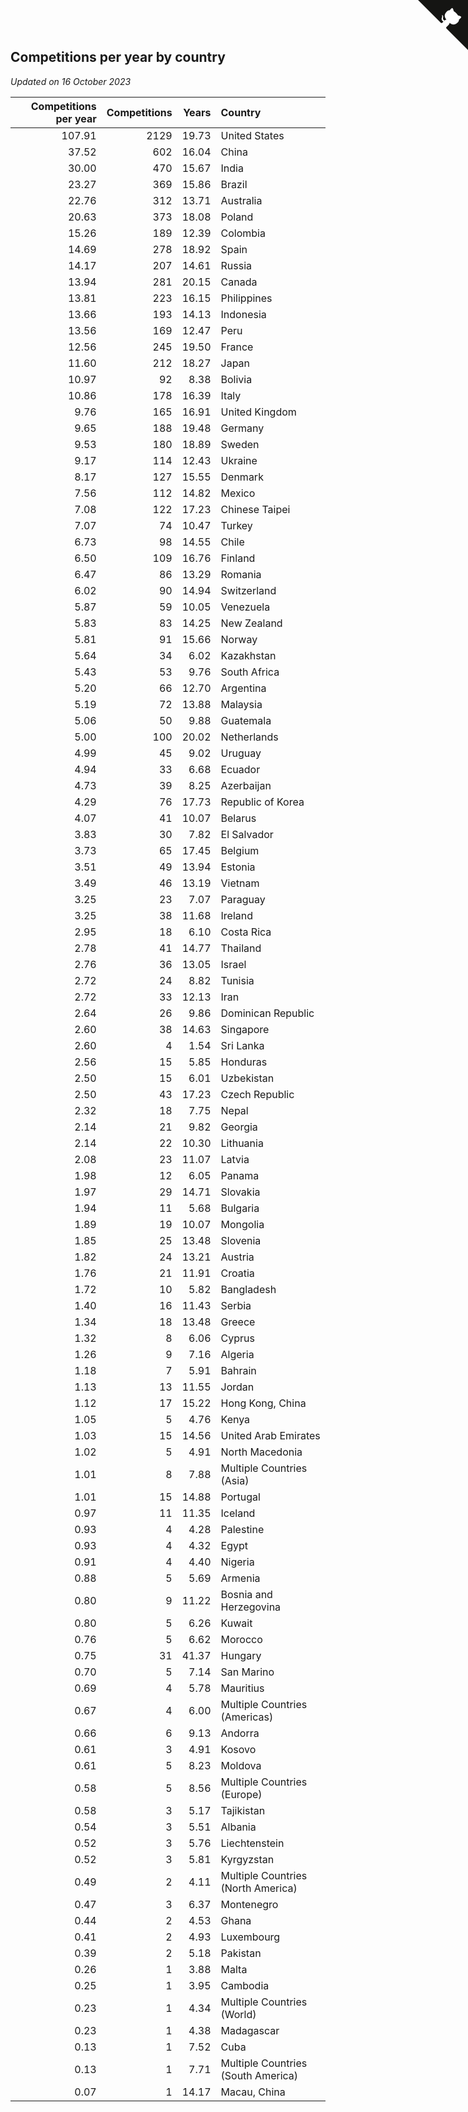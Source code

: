 ## Competitions per year by country

*Updated on 16 October 2023*

| Competitions per year | Competitions | Years | Country |
| ---: | ---: | ---: | :--- |
| 107.91 | 2129 | 19.73 | United States |
| 37.52 | 602 | 16.04 | China |
| 30.00 | 470 | 15.67 | India |
| 23.27 | 369 | 15.86 | Brazil |
| 22.76 | 312 | 13.71 | Australia |
| 20.63 | 373 | 18.08 | Poland |
| 15.26 | 189 | 12.39 | Colombia |
| 14.69 | 278 | 18.92 | Spain |
| 14.17 | 207 | 14.61 | Russia |
| 13.94 | 281 | 20.15 | Canada |
| 13.81 | 223 | 16.15 | Philippines |
| 13.66 | 193 | 14.13 | Indonesia |
| 13.56 | 169 | 12.47 | Peru |
| 12.56 | 245 | 19.50 | France |
| 11.60 | 212 | 18.27 | Japan |
| 10.97 | 92 | 8.38 | Bolivia |
| 10.86 | 178 | 16.39 | Italy |
| 9.76 | 165 | 16.91 | United Kingdom |
| 9.65 | 188 | 19.48 | Germany |
| 9.53 | 180 | 18.89 | Sweden |
| 9.17 | 114 | 12.43 | Ukraine |
| 8.17 | 127 | 15.55 | Denmark |
| 7.56 | 112 | 14.82 | Mexico |
| 7.08 | 122 | 17.23 | Chinese Taipei |
| 7.07 | 74 | 10.47 | Turkey |
| 6.73 | 98 | 14.55 | Chile |
| 6.50 | 109 | 16.76 | Finland |
| 6.47 | 86 | 13.29 | Romania |
| 6.02 | 90 | 14.94 | Switzerland |
| 5.87 | 59 | 10.05 | Venezuela |
| 5.83 | 83 | 14.25 | New Zealand |
| 5.81 | 91 | 15.66 | Norway |
| 5.64 | 34 | 6.02 | Kazakhstan |
| 5.43 | 53 | 9.76 | South Africa |
| 5.20 | 66 | 12.70 | Argentina |
| 5.19 | 72 | 13.88 | Malaysia |
| 5.06 | 50 | 9.88 | Guatemala |
| 5.00 | 100 | 20.02 | Netherlands |
| 4.99 | 45 | 9.02 | Uruguay |
| 4.94 | 33 | 6.68 | Ecuador |
| 4.73 | 39 | 8.25 | Azerbaijan |
| 4.29 | 76 | 17.73 | Republic of Korea |
| 4.07 | 41 | 10.07 | Belarus |
| 3.83 | 30 | 7.82 | El Salvador |
| 3.73 | 65 | 17.45 | Belgium |
| 3.51 | 49 | 13.94 | Estonia |
| 3.49 | 46 | 13.19 | Vietnam |
| 3.25 | 23 | 7.07 | Paraguay |
| 3.25 | 38 | 11.68 | Ireland |
| 2.95 | 18 | 6.10 | Costa Rica |
| 2.78 | 41 | 14.77 | Thailand |
| 2.76 | 36 | 13.05 | Israel |
| 2.72 | 24 | 8.82 | Tunisia |
| 2.72 | 33 | 12.13 | Iran |
| 2.64 | 26 | 9.86 | Dominican Republic |
| 2.60 | 38 | 14.63 | Singapore |
| 2.60 | 4 | 1.54 | Sri Lanka |
| 2.56 | 15 | 5.85 | Honduras |
| 2.50 | 15 | 6.01 | Uzbekistan |
| 2.50 | 43 | 17.23 | Czech Republic |
| 2.32 | 18 | 7.75 | Nepal |
| 2.14 | 21 | 9.82 | Georgia |
| 2.14 | 22 | 10.30 | Lithuania |
| 2.08 | 23 | 11.07 | Latvia |
| 1.98 | 12 | 6.05 | Panama |
| 1.97 | 29 | 14.71 | Slovakia |
| 1.94 | 11 | 5.68 | Bulgaria |
| 1.89 | 19 | 10.07 | Mongolia |
| 1.85 | 25 | 13.48 | Slovenia |
| 1.82 | 24 | 13.21 | Austria |
| 1.76 | 21 | 11.91 | Croatia |
| 1.72 | 10 | 5.82 | Bangladesh |
| 1.40 | 16 | 11.43 | Serbia |
| 1.34 | 18 | 13.48 | Greece |
| 1.32 | 8 | 6.06 | Cyprus |
| 1.26 | 9 | 7.16 | Algeria |
| 1.18 | 7 | 5.91 | Bahrain |
| 1.13 | 13 | 11.55 | Jordan |
| 1.12 | 17 | 15.22 | Hong Kong, China |
| 1.05 | 5 | 4.76 | Kenya |
| 1.03 | 15 | 14.56 | United Arab Emirates |
| 1.02 | 5 | 4.91 | North Macedonia |
| 1.01 | 8 | 7.88 | Multiple Countries (Asia) |
| 1.01 | 15 | 14.88 | Portugal |
| 0.97 | 11 | 11.35 | Iceland |
| 0.93 | 4 | 4.28 | Palestine |
| 0.93 | 4 | 4.32 | Egypt |
| 0.91 | 4 | 4.40 | Nigeria |
| 0.88 | 5 | 5.69 | Armenia |
| 0.80 | 9 | 11.22 | Bosnia and Herzegovina |
| 0.80 | 5 | 6.26 | Kuwait |
| 0.76 | 5 | 6.62 | Morocco |
| 0.75 | 31 | 41.37 | Hungary |
| 0.70 | 5 | 7.14 | San Marino |
| 0.69 | 4 | 5.78 | Mauritius |
| 0.67 | 4 | 6.00 | Multiple Countries (Americas) |
| 0.66 | 6 | 9.13 | Andorra |
| 0.61 | 3 | 4.91 | Kosovo |
| 0.61 | 5 | 8.23 | Moldova |
| 0.58 | 5 | 8.56 | Multiple Countries (Europe) |
| 0.58 | 3 | 5.17 | Tajikistan |
| 0.54 | 3 | 5.51 | Albania |
| 0.52 | 3 | 5.76 | Liechtenstein |
| 0.52 | 3 | 5.81 | Kyrgyzstan |
| 0.49 | 2 | 4.11 | Multiple Countries (North America) |
| 0.47 | 3 | 6.37 | Montenegro |
| 0.44 | 2 | 4.53 | Ghana |
| 0.41 | 2 | 4.93 | Luxembourg |
| 0.39 | 2 | 5.18 | Pakistan |
| 0.26 | 1 | 3.88 | Malta |
| 0.25 | 1 | 3.95 | Cambodia |
| 0.23 | 1 | 4.34 | Multiple Countries (World) |
| 0.23 | 1 | 4.38 | Madagascar |
| 0.13 | 1 | 7.52 | Cuba |
| 0.13 | 1 | 7.71 | Multiple Countries (South America) |
| 0.07 | 1 | 14.17 | Macau, China |


<a href="https://github.com/jonatanklosko/wca_statistics" class="github-corner" aria-label="View source on Github"><svg width="80" height="80" viewBox="0 0 250 250" style="fill:#151513; color:#fff; position: absolute; top: 0; border: 0; right: 0;" aria-hidden="true"><path d="M0,0 L115,115 L130,115 L142,142 L250,250 L250,0 Z"></path><path d="M128.3,109.0 C113.8,99.7 119.0,89.6 119.0,89.6 C122.0,82.7 120.5,78.6 120.5,78.6 C119.2,72.0 123.4,76.3 123.4,76.3 C127.3,80.9 125.5,87.3 125.5,87.3 C122.9,97.6 130.6,101.9 134.4,103.2" fill="currentColor" style="transform-origin: 130px 106px;" class="octo-arm"></path><path d="M115.0,115.0 C114.9,115.1 118.7,116.5 119.8,115.4 L133.7,101.6 C136.9,99.2 139.9,98.4 142.2,98.6 C133.8,88.0 127.5,74.4 143.8,58.0 C148.5,53.4 154.0,51.2 159.7,51.0 C160.3,49.4 163.2,43.6 171.4,40.1 C171.4,40.1 176.1,42.5 178.8,56.2 C183.1,58.6 187.2,61.8 190.9,65.4 C194.5,69.0 197.7,73.2 200.1,77.6 C213.8,80.2 216.3,84.9 216.3,84.9 C212.7,93.1 206.9,96.0 205.4,96.6 C205.1,102.4 203.0,107.8 198.3,112.5 C181.9,128.9 168.3,122.5 157.7,114.1 C157.9,116.9 156.7,120.9 152.7,124.9 L141.0,136.5 C139.8,137.7 141.6,141.9 141.8,141.8 Z" fill="currentColor" class="octo-body"></path></svg></a><style>.github-corner:hover .octo-arm{animation:octocat-wave 560ms ease-in-out}@keyframes octocat-wave{0%,100%{transform:rotate(0)}20%,60%{transform:rotate(-25deg)}40%,80%{transform:rotate(10deg)}}@media (max-width:500px){.github-corner:hover .octo-arm{animation:none}.github-corner .octo-arm{animation:octocat-wave 560ms ease-in-out}}</style>
